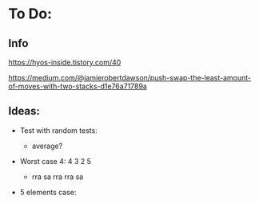 # To Do:

## Info
https://hyos-inside.tistory.com/40

https://medium.com/@jamierobertdawson/push-swap-the-least-amount-of-moves-with-two-stacks-d1e76a71789a


## Ideas:
- Test with random tests:
	- average?
- Worst case 4: 4 3 2 5
	- rra sa rra rra sa

- 5 elements case: